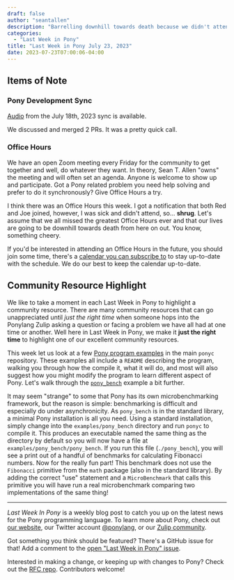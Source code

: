 ```yaml
---
draft: false
author: "seantallen"
description: "Barrelling downhill towards death because we didn't attend Office Hours."
categories:
  - "Last Week in Pony"
title: "Last Week in Pony July 23, 2023"
date: 2023-07-23T07:00:06-04:00
---
```


## Items of Note

### Pony Development Sync

[Audio](https://sync-recordings.ponylang.io/r/2023_07_18.m4a) from the July 18th, 2023 sync is available.

We discussed and merged 2 PRs. It was a pretty quick call.

### Office Hours

We have an open Zoom meeting every Friday for the community to get together and well, do whatever they want. In theory, Sean T. Allen "owns" the meeting and will often set an agenda. Anyone is welcome to show up and participate. Got a Pony related problem you need help solving and prefer to do it synchronously? Give Office Hours a try.

I think there was an Office Hours this week. I got a notification that both Red and Joe joined, however, I was sick and didn't attend, so... **shrug**. Let's assume that we all missed the greatest Office Hours ever and that our lives are going to be downhill towards death from here on out. You know, something cheery.

If you'd be interested in attending an Office Hours in the future, you should join some time, there's a [calendar you can subscribe to](https://calendar.google.com/calendar/ical/4465e68ae24131ae00461a40893f2637a2c9ac510e311a44ff78680e2f183ce3%40group.calendar.google.com/public/basic.ics) to stay up-to-date with the schedule. We do our best to keep the calendar up-to-date.

## Community Resource Highlight

We like to take a moment in each Last Week in Pony to highlight a community resource. There are many community resources that can go unappreciated until _just the right time_ when someone hops into the Ponylang Zulip asking a question or facing a problem we have all had at one time or another. Well here in Last Week in Pony, we make it **just the right time** to highlight one of our excellent community resources.

This week let us look at a few [Pony program examples](https://github.com/ponylang/ponyc/tree/e0ead702cccbd97fec53ade927e940e9c13cd763/examples) in the main `ponyc` repository. These examples all include a `README` describing the program, walking you through how the compile it, what it will do, and most will also suggest how you might modify the program to learn different aspect of Pony. Let's walk through the [`pony_bench`](https://github.com/ponylang/ponyc/tree/e0ead702cccbd97fec53ade927e940e9c13cd763/examples/pony_bench) example a bit further.

It may seem "strange" to some that Pony has its own microbenchmarking framework, but the reason is simple: benchmarking is difficult and especially do under asynchronicity. As `pony_bench` is in the standard library, a minimal Pony installation is all you need. Using a standard installation, simply change into the `examples/pony_bench` directory and run `ponyc` to compile it. This produces an executable named the same thing as the directory by default so you will now have a file at `examples/pony_bench/pony_bench`. If you run this file (`./pony_bench`), you will see a print out of a handful of benchmarks for calculating Fibonacci numbers. Now for the really fun part! This benchmark does not use the `Fibonacci` primitive from the `math` package (also in the standard library). By adding the correct "use" statement and a `MicroBenchmark` that calls this primitive you will have run a real microbenchmark comparing two implementations of the same thing!

---

_Last Week In Pony_ is a weekly blog post to catch you up on the latest news for the Pony programming language. To learn more about Pony, check out [our website](https://ponylang.io), our Twitter account [@ponylang](https://twitter.com/ponylang), or our [Zulip community](https://ponylang.zulipchat.com).

Got something you think should be featured? There's a GitHub issue for that! Add a comment to the [open "Last Week in Pony" issue](https://github.com/ponylang/ponylang.github.io/issues?q=is%3Aissue+is%3Aopen+label%3Alast-week-in-pony).

Interested in making a change, or keeping up with changes to Pony? Check out the [RFC repo](https://github.com/ponylang/rfcs). Contributors welcome!
